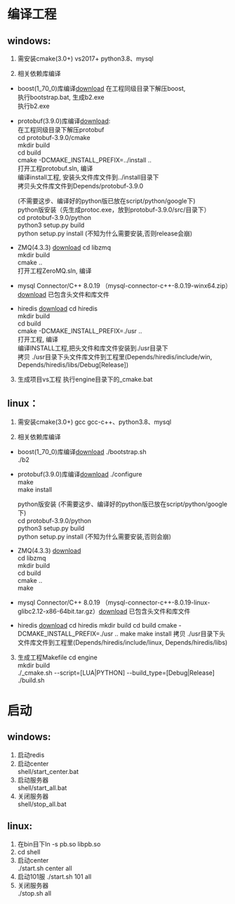 
# 编译工程
  ## windows:
  1. 需安装cmake(3.0+) vs2017+ python3.8、mysql
		
  2. 相关依赖库编译
  * boost(1_70_0)库编译[download](https://dl.bintray.com/boostorg/release/1.70.0/source/boost_1_70_0.zip)
		在工程同级目录下解压boost,  
		执行bootstrap.bat, 生成b2.exe  
		执行b2.exe  
		
  * protobuf(3.9.0)库编译[download](https://github.com/protocolbuffers/protobuf/releases/download/v3.9.0/protobuf-all-3.9.0.zip):  
	   在工程同级目录下解压protobuf  
	   cd protobuf-3.9.0/cmake  
	   mkdir build  
	   cd build  
	   cmake -DCMAKE_INSTALL_PREFIX=../install ..  
	   打开工程protobuf.sln, 编译  
	   编译install工程, 安装头文件库文件到../install目录下  
	   拷贝头文件库文件到Depends/protobuf-3.9.0  
	   
	   (不需要这步、编译好的python版已放在script/python/google下)  
	   python版安装（先生成protoc.exe，放到protobuf-3.9.0/src/目录下）  
		cd protobuf-3.9.0/python  
		python3 setup.py build  
		python setup.py install (不知为什么需要安装,否则release会崩)
	    
  * ZMQ(4.3.3) [download](https://github.com/zeromq/libzmq)
		cd libzmq  
		mkdir build  
		cmake ..  
		打开工程ZeroMQ.sln, 编译
		
  * mysql Connector/C++ 8.0.19 （mysql-connector-c++-8.0.19-winx64.zip）[download](https://dev.mysql.com/downloads/file/?id=492171)
		已包含头文件和库文件
		
  * hiredis [download](https://github.com/redis/hiredis.git)
		cd hiredis  
		mkdir build  
		cd build  
		cmake -DCMAKE_INSTALL_PREFIX=./usr ..  
		打开工程, 编译  
		编译INSTALL工程,把头文件和库文件安装到./usr目录下  
		拷贝 ./usr目录下头文件库文件到工程里(Depends/hiredis/include/win, Depends/hiredis/libs/Debug[Release])
		
  3. 生成项目vs工程
	   执行engine目录下的_cmake.bat
	
  ## linux：
  1. 需安装cmake(3.0+) gcc gcc-c++、python3.8、mysql
		
  2. 相关依赖库编译
  * boost(1_70_0)库编译[download](https://dl.bintray.com/boostorg/release/1.70.0/source/boost_1_70_0.tar.gz)
		./bootstrap.sh  
		./b2  
	   
  * protobuf(3.9.0)库编译[download](https://github.com/protocolbuffers/protobuf/releases/download/v3.9.0/protobuf-all-3.9.0.tar.gz)
    ./configure  
		make  
		make install  
		
    python版安装 (不需要这步、编译好的python版已放在script/python/google下)  
		cd protobuf-3.9.0/python  
		python3 setup.py build  
		python setup.py install (不知为什么需要安装,否则会崩)  
		
  * ZMQ(4.3.3) [download](https://github.com/zeromq/libzmq)  
		cd libzmq  
		mkdir build  
		cd build  
		cmake ..  
		make  
		
  * mysql Connector/C++ 8.0.19  （mysql-connector-c++-8.0.19-linux-glibc2.12-x86-64bit.tar.gz）[download](https://dev.mysql.com/downloads/file/?id=492171)
		已包含头文件和库文件
		
  * hiredis [download](https://github.com/redis/hiredis.git)
		cd hiredis
		mkdir build
		cd build
		cmake -DCMAKE_INSTALL_PREFIX=./usr ..
		make
		make install
		拷贝 ./usr目录下头文件库文件到工程里(Depends/hiredis/include/linux, Depends/hiredis/libs)
		
  3. 生成工程Makefile
	   cd engine  
	   mkdir build  
	   ./_cmake.sh --script=[LUA|PYTHON] --build_type=[Debug|Release]
	   ./build.sh  

# 启动
  ## windows:
  1. 启动redis
  2. 启动center  
    shell/start_center.bat
  3. 启动服务器   
  shell/start_all.bat
  4. 关闭服务器  
  shell/stop_all.bat
	
  ## linux:
  1. 在bin目下ln -s pb.so libpb.so
  2. cd shell
  3. 启动center  
	./start.sh center all
  4. 启动101服 
	./start.sh 101 all
  5. 关闭服务器  
	./stop.sh all
	
	
